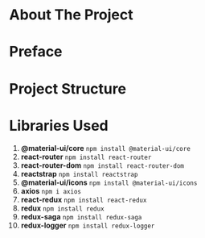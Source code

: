 # About The Project

# Preface

# Project Structure

# Libraries Used

1. **@material-ui/core** `npm install @material-ui/core`
2. **react-router** `npm install react-router`
3. **react-router-dom** `npm install react-router-dom`
4. **reactstrap** `npm install reactstrap`
5. **@material-ui/icons** `npm install @material-ui/icons`
6. **axios** `npm i axios`
7. **react-redux** `npm install react-redux`
8. **redux** `npm install redux`
9. **redux-saga** `npm install redux-saga`
10. **redux-logger** `npm install redux-logger`
